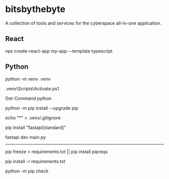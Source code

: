 # bitsbythebyte

A collection of tools and services for the cyberspace all-in-one application.

## React

npx create-react-app my-app --template typescript

## Python

python -m venv .venv

.venv\Scripts\Activate.ps1

Get-Command python

python -m pip install --upgrade pip

echo "\*" > .venv/.gitignore

pip install "fastapi[standard]"

fastapi dev main.py

---

pip freeze > requirements.txt || pip install pipreqs

pip install -r requirements.txt

python -m pip check

